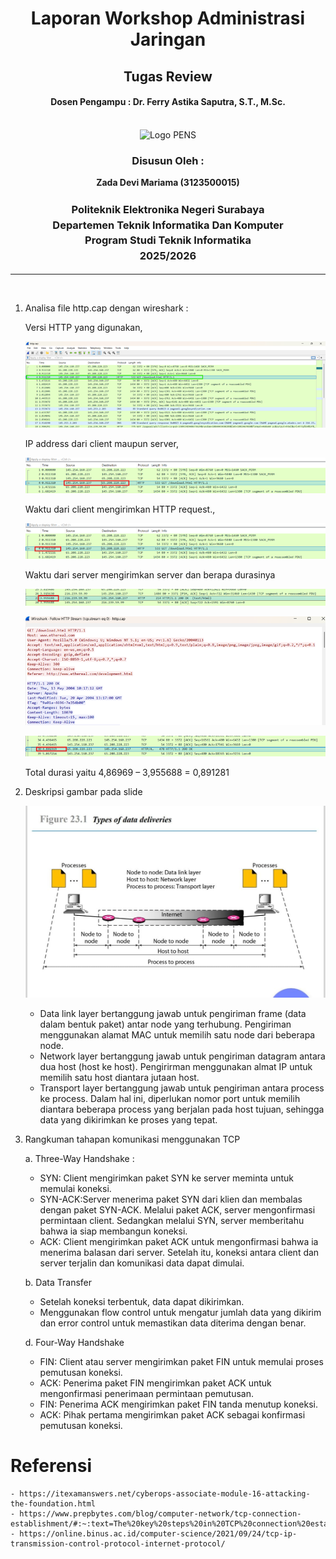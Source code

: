 <div align="center">
  <h1 style="text-align: center;font-weight: bold">Laporan Workshop Administrasi Jaringan<br></h1>
  <h2 style="text-align: center;">Tugas Review<br></h2>
  <h4 style="text-align: center;">Dosen Pengampu : Dr. Ferry Astika Saputra, S.T., M.Sc.</h4>
</div>
<br />
<div align="center">
  <img src="https://i.ibb.co/DC3QHnM/logo-pens.png" alt="Logo PENS">
  <h3 style="text-align: center;">Disusun Oleh :</h3>
  <p style="text-align: center;">
  <strong>Zada Devi Mariama (3123500015)</strong>
  </p>

<h3 style="text-align: center;line-height: 1.5">Politeknik Elektronika Negeri Surabaya<br>Departemen Teknik Informatika Dan Komputer<br>Program Studi Teknik Informatika<br>2025/2026</h3>
  <hr>
</div>
<br>

1.	Analisa file http.cap dengan wireshark : 

    Versi HTTP yang digunakan, 

    ![img](../assets/week-1/1.png)

    IP address dari client maupun server, 

    ![img](../assets/week-1/2.png)

    Waktu dari client mengirimkan HTTP request., 

    ![img](../assets/week-1/3.png)

    Waktu dari server mengirimkan server dan berapa durasinya 

    ![img](../assets/week-1/4.png)

    ![img](../assets/week-1/5.png)

    ![img](../assets/week-1/6.png)

    Total durasi yaitu 4,86969 – 3,955688 = 0,891281

2.	Deskripsi gambar pada slide

    ![img](../assets/week-1/slide.jpeg)

    * Data link layer bertanggung jawab untuk pengiriman frame (data dalam bentuk paket) antar node yang terhubung. Pengiriman menggunakan alamat MAC untuk memilih satu node dari beberapa node.
    * Network layer bertanggung jawab untuk pengiriman datagram antara dua host (host ke host). Pengirirman menggunakan almat IP untuk memilih satu host diantara jutaan host.
    * Transport layer bertanggung jawab untuk pengiriman antara process ke process. Dalam hal ini, diperlukan nomor port untuk memilih diantara beberapa process yang berjalan pada host tujuan, sehingga data yang dikirimkan ke proses yang tepat.

3.	Rangkuman tahapan komunikasi menggunakan TCP

    a.	Three-Way Handshake :

    - SYN: Client mengirimkan paket SYN ke server meminta untuk memulai koneksi.
    - SYN-ACK:Server menerima paket SYN dari klien dan membalas dengan paket SYN-ACK. Melalui paket ACK, server mengonfirmasi permintaan client. Sedangkan melalui SYN, server memberitahu bahwa ia siap membangun koneksi.
    - ACK: Client mengirimkan paket ACK untuk mengonfirmasi bahwa ia menerima balasan dari server. Setelah itu, koneksi antara client dan server terjalin dan komunikasi data dapat dimulai.

    b.	Data Transfer

    - Setelah koneksi terbentuk, data dapat dikirimkan.
    - Menggunakan flow control untuk mengatur jumlah data yang dikirim dan error control untuk memastikan data diterima dengan benar.

    d.	Four-Way Handshake

    - FIN: Client atau server mengirimkan paket FIN untuk memulai proses pemutusan koneksi.
    - ACK: Penerima paket FIN mengirimkan paket ACK untuk mengonfirmasi penerimaan permintaan pemutusan.
    - FIN: Penerima ACK mengirimkan paket FIN tanda menutup koneksi.
    - ACK: Pihak pertama mengirimkan paket ACK sebagai konfirmasi pemutusan koneksi.

# Referensi
    - https://itexamanswers.net/cyberops-associate-module-16-attacking-the-foundation.html
    - https://www.prepbytes.com/blog/computer-network/tcp-connection-establishment/#:~:text=The%20key%20steps%20in%20TCP%20connection%20establishment%20are,an%20acknowledgment%20%28ACK%29%20packet%20to%20the%20server.%20
    - https://online.binus.ac.id/computer-science/2021/09/24/tcp-ip-transmission-control-protocol-internet-protocol/